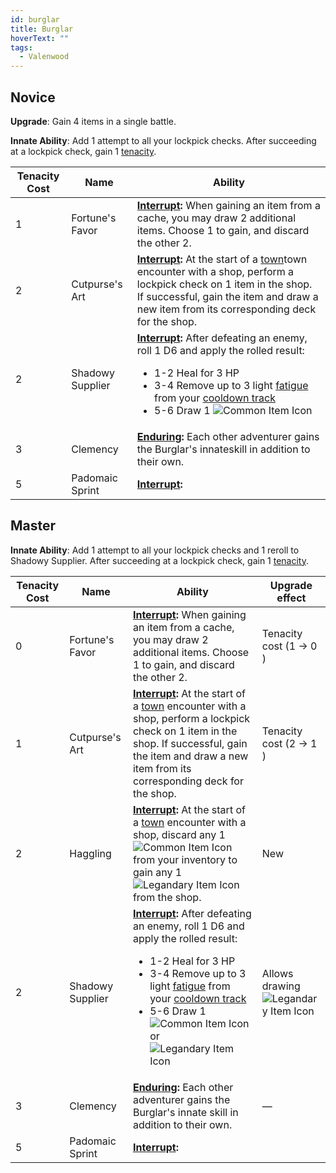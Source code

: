 ```yaml
---
id: burglar
title: Burglar
hoverText: ""
tags:
  - Valenwood
---
```


## Novice

**Upgrade**: Gain 4 items in a single battle.

**Innate Ability**: Add 1 attempt to all your lockpick checks. After succeeding at a lockpick check, gain 1 [tenacity](/docs/glossary/tenacity).

| Tenacity Cost | Name             | Ability                                                                                                                                                                                                                                                                                                                                                                      |
| ------------- | ---------------- | ---------------------------------------------------------------------------------------------------------------------------------------------------------------------------------------------------------------------------------------------------------------------------------------------------------------------------------------------------------------------------- |
| 1             | Fortune's Favor  | **[Interrupt](/docs/glossary/interrupt):** When gaining an item from a cache, you may draw 2 additional items. Choose 1 to gain, and discard the other 2.                                                                                                                                                                                                                    |
| 2             | Cutpurse's Art   | **[Interrupt](/docs/glossary/interrupt):** At the start of a [town](/docs/campaign/day/encounter-phase/town)town encounter with a shop, perform a lockpick check on 1 item in the shop. If successful, gain the item and draw a new item from its corresponding deck for the shop.                                                                                           |
| 2             | Shadowy Supplier | **[Interrupt](/docs/glossary/interrupt):** After defeating an enemy, roll 1 D6 and apply the rolled result: <ul><li>1-2 Heal for 3 HP</li><li>3-4 Remove up to 3 light [fatigue](/docs/glossary/fatigue) from your [cooldown track](/docs/glossary/cooldown-track)</li><li>5-6 Draw 1 <img src="/icons/common-item.svg" alt="Common Item Icon" class="icon-svg" /></li></ul> |
| 3             | Clemency         | **[Enduring](/docs/glossary/enduring):** Each other adventurer gains the Burglar's innateskill in addition to their own.                                                                                                                                                                                                                                                     |
| 5             | Padomaic Sprint  | **[Interrupt](/docs/glossary/interrupt):**                                                                                                                                                                                                                                                                                                                                   |

## Master

**Innate Ability**: Add 1 attempt to all your lockpick checks and 1 reroll to Shadowy Supplier. After succeeding at a lockpick check, gain 1 [tenacity](/docs/glossary/tenacity).

| Tenacity Cost | Name             | Ability                                                                                                                                                                                                                                                                                                                                                                                                                                                            | Upgrade effect                                                                                    |
| ------------- | ---------------- | ------------------------------------------------------------------------------------------------------------------------------------------------------------------------------------------------------------------------------------------------------------------------------------------------------------------------------------------------------------------------------------------------------------------------------------------------------------------ | ------------------------------------------------------------------------------------------------- |
| 0             | Fortune's Favor  | **[Interrupt](/docs/glossary/interrupt):** When gaining an item from a cache, you may draw 2 additional items. Choose 1 to gain, and discard the other 2.                                                                                                                                                                                                                                                                                                          | Tenacity cost (1 → 0 )                                                                            |
| 1             | Cutpurse's Art   | **[Interrupt](/docs/glossary/interrupt):** At the start of a [town](/docs/campaign/day/encounter-phase/town) encounter with a shop, perform a lockpick check on 1 item in the shop. If successful, gain the item and draw a new item from its corresponding deck for the shop.                                                                                                                                                                                     | Tenacity cost (2 → 1 )                                                                            |
| 2             | Haggling         | **[Interrupt](/docs/glossary/interrupt):** At the start of a [town](/docs/campaign/day/encounter-phase/town) encounter with a shop, discard any 1 <img src="/icons/common-item.svg" alt="Common Item Icon" class="icon-svg" /> from your inventory to gain any 1 <img src="/icons/legendary-item.svg" alt="Legandary Item Icon" class="icon-svg" /> from the shop.                                                                                                 | New                                                                                               |
| 2             | Shadowy Supplier | **[Interrupt](/docs/glossary/interrupt):** After defeating an enemy, roll 1 D6 and apply the rolled result: <ul><li>1-2 Heal for 3 HP</li><li>3-4 Remove up to 3 light [fatigue](/docs/glossary/fatigue) from your [cooldown track](/docs/glossary/cooldown-track)</li><li>5-6 Draw 1 <img src="/icons/common-item.svg" alt="Common Item Icon" class="icon-svg" /> or <img src="/icons/legendary-item.svg" alt="Legandary Item Icon" class="icon-svg" /></li></ul> | Allows drawing <img src="/icons/legendary-item.svg" alt="Legandary Item Icon" class="icon-svg" /> |
| 3             | Clemency         | **[Enduring](/docs/glossary/enduring):** Each other adventurer gains the Burglar's innate skill in addition to their own.                                                                                                                                                                                                                                                                                                                                          | —                                                                                                 |
| 5             | Padomaic Sprint  | **[Interrupt](/docs/glossary/interrupt):**                                                                                                                                                                                                                                                                                                                                                                                                                         |                                                                                                   |
